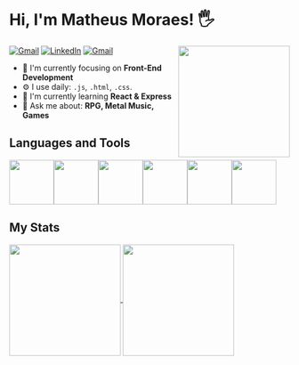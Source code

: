 # Hi, I'm Matheus Moraes! 🖐

<img src="https://media.giphy.com/media/iDaCeaKrHhUI1I8e2b/giphy.gif" width="200px" align="right">

<a href="https://www.mailto:matheusmoraes.gb19@gmail.com.com"><img src="https://img.shields.io/badge/Gmail-D14836?style=for-the-badge&logo=gmail&logoColor=white" alt="Gmail"></a>
<a href="https://www.linkedin.com/in/matheusmoraesgb/"><img src="https://img.shields.io/badge/LinkedIn-0077B5?style=for-the-badge&logo=linkedin&logoColor=white" alt="LinkedIn"></a>
<a href="https://www.instagram.com/thea__nemesis/"><img src="https://img.shields.io/badge/Instagram-E4405F?style=for-the-badge&logo=instagram&logoColor=white" alt="Gmail"></a>

- 👀 I'm currently focusing on **Front-End Development**
- ⚙️ I use daily: `.js`, `.html`, `.css`.
- 🔭 I'm currently learning **React & Express**
- 💬 Ask me about: **RPG, Metal Music, Games**

## Languages and Tools

<img src="https://media.giphy.com/media/XAxylRMCdpbEWUAvr8/giphy.gif" width="80px"><img src="https://media.giphy.com/media/fsEaZldNC8A1PJ3mwp/giphy.gif" width="80px"><img src="https://media.giphy.com/media/ln7z2eWriiQAllfVcn/giphy.gif" width="80px"><img src="https://media.giphy.com/media/eNAsjO55tPbgaor7ma/giphy.gif" width="80px"><img src="https://media.giphy.com/media/KzJkzjggfGN5Py6nkT/giphy.gif" width="80px"><img src="https://media.giphy.com/media/IdyAQJVN2kVPNUrojM/giphy.gif" width="80px">

## My Stats

<a href="https://github.com/matheusgmo/github-readme-stats">
  <img height=200 align="center" src="https://github-readme-stats.vercel.app/api?username=matheusgmo&theme=transparent" />
</a>
<a href="https://github.com/matheusgmo/convoychat">
  <img height=200 align="center" src="https://github-readme-stats.vercel.app/api/top-langs?username=matheusgmo&layout=compact&langs_count=8&card_width=320&theme=transparent" />
</a>
